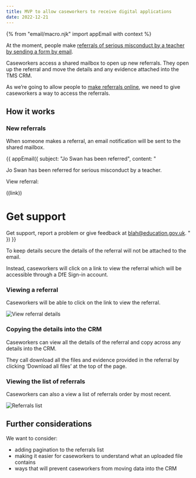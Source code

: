 ```yaml
---
title: MVP to allow caseworkers to receive digital applications
date: 2022-12-21
---
```


{% from "email/macro.njk" import appEmail with context %}

At the moment, people make [referrals of serious misconduct by a teacher by sending a form by email](#).

Caseworkers access a shared mailbox to open up new referrals. They open up the referral and move the details and any evidence attached into the TMS CRM.

As we’re going to allow people to [make referrals online](#), we need to give caseworkers a way to access the referrals.

## How it works

### New referrals

When someone makes a referral, an email notification will be sent to the shared mailbox.

<!-- markdownlint-disable MD025 MD001 -->
{{ appEmail({
  subject: "Jo Swan has been referred",
  content: "

Jo Swan has been referred for serious misconduct by a teacher.

View referral:

((link))

# Get support

Get support, report a problem or give feedback at [blah@education.gov.uk](mailto:blah@education.gov.uk).
  "
}) }}

To keep details secure the details of the referral will not be attached to the email.

Instead, caseworkers will click on a link to view the referral which will be accessible through a DfE Sign-in account.

### Viewing a referral

Caseworkers will be able to click on the link to view the referral.

![View referral details](details.png "View referral details")

### Copying the details into the CRM

Caseworkers can view all the details of the referral and copy across any details into the CRM.

They call download all the files and evidence provided in the referral by clicking ‘Download all files’ at the top of the page.

### Viewing the list of referrals

Caseworkers can also a view a list of referrals order by most recent.

![Referrals list](details.png "Referrals list")

## Further considerations

We want to consider:

- adding pagination to the referrals list
- making it easier for caseworkers to understand what an uploaded file contains
- ways that will prevent caseworkers from moving data into the CRM
